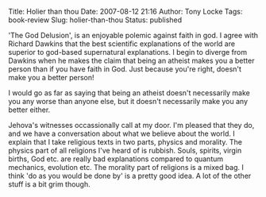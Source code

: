 Title: Holier than thou
Date: 2007-08-12 21:16
Author: Tony Locke
Tags: book-review
Slug: holier-than-thou
Status: published

'The God Delusion', is an enjoyable polemic against faith in god. I agree with Richard Dawkins that the best scientific explanations of the world are superior to god-based supernatural explanations. I begin to diverge from Dawkins when he makes the claim that being an atheist makes you a better person than if you have faith in God. Just because you're right, doesn't make you a better person!  
  
I would go as far as saying that being an atheist doesn't necessarily make you any worse than anyone else, but it doesn't necessarily make you any better either.  
  
Jehova's witnesses occassionally call at my door. I'm pleased that they do, and we have a conversation about what we believe about the world. I explain that I take religious texts in two parts, physics and morality. The physics part of all religions I've heard of is rubbish. Souls, spirits, virgin births, God etc. are really bad explanations compared to quantum mechanics, evolution etc. The morality part of religions is a mixed bag. I think 'do as you would be done by' is a pretty good idea. A lot of the other stuff is a bit grim though.
